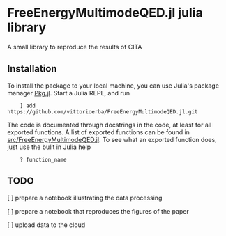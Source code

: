 # FreeEnergyMultimodeQED.jl julia library

A small library to reproduce the results of CITA

## Installation

To install the package to your local machine, you can use Julia's package manager [Pkg.jl](https://github.com/JuliaLang/Pkg.jl).
Start a Julia REPL, and run
``` 
    ] add https://github.com/vittorioerba/FreeEnergyMultimodeQED.jl.git
```

The code is documented through docstrings in the code, at least for all exported functions.
A list of exported functions can be found in [src/FreeEnergyMultimodeQED.jl](src/FreeEnergyMultimodeQED.jl).
To see what an exported function does, just use the bulit in Julia help
```
    ? function_name
```

## TODO

[ ] prepare a notebook illustrating the data processing 

[ ] prepare a notebook that reproduces the figures of the paper

[ ] upload data to the cloud
